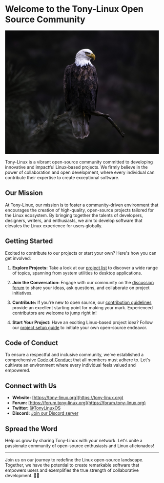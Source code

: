 # Welcome to the Tony-Linux Open Source Community

<p align="center">
  <img src="profile.jpg" alt="Tony-Linux Logo">
</p>

Tony-Linux is a vibrant open-source community committed to developing innovative and impactful Linux-based projects. We firmly believe in the power of collaboration and open development, where every individual can contribute their expertise to create exceptional software.

## Our Mission

At Tony-Linux, our mission is to foster a community-driven environment that encourages the creation of high-quality, open-source projects tailored for the Linux ecosystem. By bringing together the talents of developers, designers, writers, and enthusiasts, we aim to develop software that elevates the Linux experience for users globally.

## Getting Started

Excited to contribute to our projects or start your own? Here's how you can get involved:

1. **Explore Projects:** Take a look at our [project list](projects.md) to discover a wide range of topics, spanning from system utilities to desktop applications.

2. **Join the Conversation:** Engage with our community on the [discussion forum](https://forum.tony-linux.org) to share your ideas, ask questions, and collaborate on project initiatives.

3. **Contribute:** If you're new to open source, our [contribution guidelines](CONTRIBUTING.md) provide an excellent starting point for making your mark. Experienced contributors are welcome to jump right in!

4. **Start Your Project:** Have an exciting Linux-based project idea? Follow our [project setup guide](project-setup.md) to initiate your own open-source endeavor.

## Code of Conduct

To ensure a respectful and inclusive community, we've established a comprehensive [Code of Conduct](CODE_OF_CONDUCT.md) that all members must adhere to. Let's cultivate an environment where every individual feels valued and empowered.

## Connect with Us

- **Website:** [https://tony-linux.org](https://tony-linux.org)
- **Forum:** [https://forum.tony-linux.org](https://forum.tony-linux.org)
- **Twitter:** [@TonyLinuxOS](https://twitter.com/TonyLinuxOS)
- **Discord:** [Join our Discord server](https://discord.gg/tony-linux)

## Spread the Word

Help us grow by sharing Tony-Linux with your network. Let's unite a passionate community of open-source enthusiasts and Linux aficionados!

---

Join us on our journey to redefine the Linux open-source landscape. Together, we have the potential to create remarkable software that empowers users and exemplifies the true strength of collaborative development. 🐧🚀
